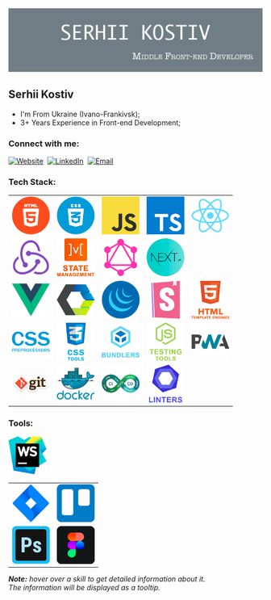 <img src="./assets/preview.png" alt="Preview"/>

## Serhii Kostiv

- I'm From Ukraine (Ivano-Frankivsk);
- 3+ Years Experience in Front-end Development;

### Connect with me:

[<img alt="Website" src="https://img.shields.io/badge/website-3423A6.svg?&style=for-the-badge&logo=google-chrome&logoColor=fff"/>][website]&nbsp;
[<img alt="LinkedIn" src="https://img.shields.io/badge/linkedin-0077B5.svg?&style=for-the-badge&logo=linkedin&logoColor=fff"/>][linkedin]&nbsp;
[<img alt="Email" src="https://img.shields.io/badge/email-D14836.svg?&style=for-the-badge&logo=gmail&logoColor=fff"/>][email]

### Tech Stack:

<table>
  <tr>
    <td>
      <img src="./assets/skills/frontend/html.png" alt="HTML" width="75" title="HTML"/>
    </td>
    <td>
      <img src="./assets/skills/frontend/css.png" alt="CSS" width="75" title="CSS"/>
    </td>
    <td>
      <img src="./assets/skills/frontend/js.png" alt="JavaScript" width="75" title="JavaScript"/>
    </td>
    <td>
      <img src="./assets/skills/frontend/ts.png" alt="TypeScript and Flow" width="75" title="TypeScript and Flow"/>
    </td>
    <td>
      <img src="./assets/skills/frontend/react.png" alt="React and Preact" width="75" title="React and Preact"/>
    </td>
  </tr>
  <tr>
    <td>
      <img src="./assets/skills/frontend/redux.png" width="75"
           alt="Redux and Redux Toolkit, as well as technologies such as Redux-Saga and Redux-Thunk"
           title="Redux and Redux Toolkit, as well as technologies such as Redux-Saga and Redux-Thunk"/>
    </td>
    <td>
      <img src="./assets/skills/frontend/state_management.png" width="75"
           alt="State management libraries such as Redux, MobX"
           title="State management libraries such as Redux, MobX"/>
    </td>
    <td>
      <img src="./assets/skills/frontend/graphql.png" alt="GraphQL and Apollo" width="75"
           title="GraphQL and Apollo"/>
    </td>
    <td>
      <img src="./assets/skills/frontend/next.png" width="75"
           alt="Next.js, as well as SSR & SSG technologies such as Gatsby, HUGO, and Remix"
           title="Next.js, as well as SSR & SSG technologies such as Gatsby, HUGO, and Remix"
      />
    </td>
  </tr>
  <tr>
    <td>
      <img src="./assets/skills/frontend/vue.png" width="75"
           alt="Vue, as well as technologies such as Vuex"
           title="Vue, as well as technologies such as Vuex"
      />
    </td>
    <td>
      <img src="./assets/skills/frontend/web_components.png" width="75"
           alt="Web Components"
           title="Web Components"
      />
    </td>
    <td>
      <img src="./assets/skills/frontend/jquery.png" alt="jQuery" width="75" title="jQuery"/>
    </td>
    <td>
      <img src="./assets/skills/frontend/storybook.png" width="75"
           alt="Storybook, as well as technologies such as JSDoc"
           title="Storybook, as well as technologies such as JSDoc"
      />
    </td>
    <td>
      <img src="./assets/skills/frontend/html_template_engines.png"
           alt="HTML" width="75"
           title="HTML"
      />
    </td>
  </tr>
  <tr>
    <td>
      <img src="./assets/skills/frontend/css_preprocessors.png" width="75"
           alt="CSS preprocessors such as SASS, LESS"
           title="CSS preprocessors such as SASS, LESS"
      />
    </td>
    <td>
      <img src="./assets/skills/frontend/css_tools.png" width="75"
           alt="CSS tools such as Styled Components, Emotion, Styled JSX, Material-UI, Ant Design, Tailwind CSS, Bootstrap, Materialize, Pure CSS and Skeleton"
           title="CSS tools such as Styled Components, Emotion, Styled JSX, Material-UI, Ant Design, Tailwind CSS, Bootstrap, Materialize,, Pure CSS and Skeleton"
      />
    </td>
    <td>
      <img src="./assets/skills/frontend/bundlers.png" width="75"
           alt="Bundlers and task managers such as Webpack, Gulp"
           title="Bundlers and task managers such as Webpack, Gulp"
      />
    </td>
    <td>
      <img src="./assets/skills/frontend/js_testing_tools.png" width="75"
           alt="JS testing tools such as Jest, Cypress"
           title="JS testing tools such as Jest, Cypress"/>
    </td>
    <td>
      <img src="./assets/skills/frontend/pwa.png" alt="PWA and AMP" width="75" title="PWA and AMP"/>
    </td>
  </tr>
  <tr>
    <td>
      <img src="./assets/skills/other/git.png" width="75"
           alt="Git, as well as technologies such as GitHub, GitLab and Bitbucket"
           title="Git, as well as technologies such as GitHub, GitLab and Bitbucket"/>
    </td>
    <td>
      <img src="./assets/skills/other/docker.png" alt="Docker" width="75" title="Docker"/>
    </td>
    <td>
      <img src="./assets/skills/other/ci-cd.png" width="75"
           alt="CI/CD tools such as Github Actions, GitLab CI/CD"
           title="CI/CD tools such as Github Actions, GitLab CI/CD"/>
    </td>
    <td>
      <img src="./assets/skills/other/linters.png" width="75"
           alt="Linters and code formatters such as ESLint, Stylelint and Prettier"
           title="Linters and code formatters such as ESLint, Stylelint and Prettier"/>
    </td>
  </tr>
</table>

### Tools:

<table>
  <tr>
    <td>
      <img src="./assets/skills/tools/jira.png" alt="Jira" width="75" title="Jira"/>
    </td>
    <td>
      <img src="./assets/skills/tools/trello.png" alt="Trello" width="75" title="Trello"/>
    </td>
  </tr>
  <tr>
    <td>
      <img src="./assets/skills/tools/photoshop.png" alt="Adobe Photoshop" width="75" title="Adobe Photoshop"/>
    </td>
    <td>
      <img src="./assets/skills/tools/figma.png" alt="Figma" width="75" title="Figma"/>
    </td>
      <img src="./assets/skills/tools/webstorm.png" alt="WebStorm" width="75" title="WebStorm"/>
    </td>
  </tr>
</table>

_**Note:** hover over a skill to get detailed information about it. </br> The information will be displayed as a tooltip._

[linkedin]: https://www.linkedin.com/in/serhii-kostiv/
[email]: mailto:kostiv.serhii@gmail.com
[website]: https://serhiikostiv.herokuapp.com/
